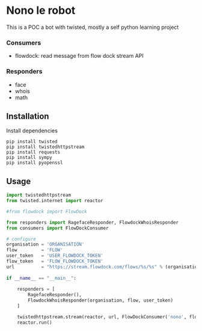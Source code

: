 Nono le robot
=============

This is a POC a bot with twisted, mostly a self python learning project

### Consumers

 - flowdock: read message from flow dock stream API

### Responders
 
 - face
 - whois
 - math



## Installation

Install dependencies

    pip install twisted
    pip install twistedhttpstream
    pip install requests
    pip install sympy
    pip install pyopenssl
    
## Usage

```python
import twistedhttpstream
from twisted.internet import reactor

#from flowdock import FlowDock

from responders import RagefaceResponder, FlowdockWhoisResponder
from consumers import FlowDockConsumer

# configure
organisation = 'ORGANISATION'
flow         = 'FLOW'
user_token   = 'USER_FLOWDOCK_TOKEN'
flow_token   = 'FLOW_FLOWDOCK_TOKEN'
url          = "https://stream.flowdock.com/flows/%s/%s" % (organisation, flow)
        
if __name__ == "__main__":
    
    responders = [
        RagefaceResponder(), 
        FlowdockWhoisResponder(organisation, flow, user_token)
    ]

    twistedhttpstream.stream(reactor, url, FlowDockConsumer('nono', flow_token, responders), username=user_token, password="")
    reactor.run()

```